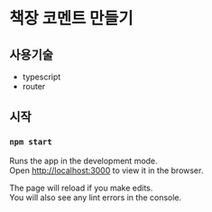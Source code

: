 # 책장 코멘트 만들기

## 사용기술

- typescript
- router

## 시작

### `npm start`

Runs the app in the development mode.\
Open [http://localhost:3000](http://localhost:3000) to view it in the browser.

The page will reload if you make edits.\
You will also see any lint errors in the console.
